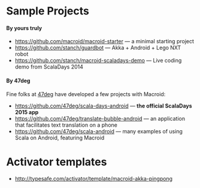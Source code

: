 # Sample Projects

#### By yours truly

* https://github.com/macroid/macroid-starter — a minimal starting project
* https://github.com/stanch/guardbot — Akka + Android + Lego NXT robot
* https://github.com/stanch/macroid-scaladays-demo — Live coding demo from ScalaDays 2014

#### By 47deg

Fine folks at [47deg](http://www.47deg.com/) have developed a few projects with Macroid:

* https://github.com/47deg/scala-days-android — **the official ScalaDays 2015 app**
* https://github.com/47deg/translate-bubble-android — an application that facilitates text translation on a phone
* https://github.com/47deg/scala-android — many examples of using Scala on Android, featuring Macroid

# Activator templates

* http://typesafe.com/activator/template/macroid-akka-pingpong
